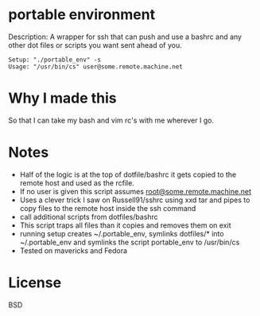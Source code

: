 portable environment
====================

Description: A wrapper for ssh that can push and use a bashrc and any other dot files or scripts you want sent ahead of you.  

```
Setup: "./portable_env" -s
Usage: "/usr/bin/cs" user@some.remote.machine.net
```

Why I made this
==============
So that I can take my bash and vim rc's with me wherever I go.

Notes
=====
* Half of the logic is at the top of dotfile/bashrc it gets copied to the remote host and used as the rcfile. 
* If no user is given this script assumes root@some.remote.machine.net
* Uses a clever trick I saw on Russell91/sshrc using xxd tar and pipes to copy files to the remote host inside the ssh command
* call additional scripts from dotfiles/bashrc
* This script traps all files than it copies and removes them on exit
* running setup creates ~/.portable_env, symlinks dotfiles/* into ~/.portable_env and symlinks the script portable_env to /usr/bin/cs
* Tested on mavericks and Fedora 


License
=======
BSD 
